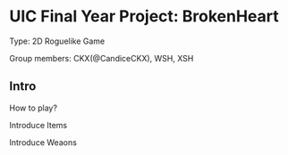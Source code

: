 # UIC Final Year Project: BrokenHeart
Type: 2D Roguelike Game 

Group members: CKX(@CandiceCKX), WSH, XSH

## Intro

How to play?



Introduce Items


Introduce Weaons
